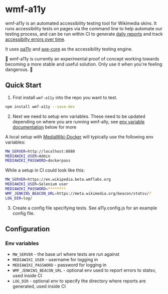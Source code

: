 # wmf-a11y
wmf-a11y is an automated accessibility testing tool for Wikimedia skins. It runs accessibility tests on pages via the command line to help automate our testing process, and can be run within CI to generate [daily reports](https://integration.wikimedia.org/ci/view/selenium-daily/job/selenium-daily-beta-Vector) and track [accessibilty errors over time](https://grafana.wikimedia.org/d/q4OKvQCnk/a11y-tests?orgId=1).

It uses [pa11y](https://github.com/pa11y/pa11y) and [axe-core](https://github.com/dequelabs/axe-core) as the accessibility testing engine.

🚨 wmf-a11y is currently an experimental proof of concept working towards becoming a more stable and useful solution. Only use it when you're feeling dangerous. 🚨

## Quick Start

1) First install `wmf-a11y` into the repo you want to test. 

```sh
npm install wmf-a11y --save-dev
```

2) Next we need to setup env variables. These need to be updated depending on where you are running wmf-ally, see [env variable documentation](#env-variables) below for more 

A local setup with [MediaWiki-Docker](https://www.mediawiki.org/wiki/MediaWiki-Docker) will typically use the following env variables:
```sh
MW_SERVER=http://localhost:8080
MEDIAWIKI_USER=Admin
MEDIAWIKI_PASSWORD=dockerpass
```

While a setup in CI could look like this:
```sh
MW_SERVER=https://en.wikipedia.beta.wmflabs.org
MEDIAWIKI_USER=Selenium user
MEDIAWIKI_PASSWORD=********
WMF_JENKINS_BEACON_URL=https://meta.wikimedia.org/beacon/statsv/?
LOG_DIR=log/
```

3) Create a config file specifying tests. See a11y.config.js for an example config file.

## Configuration
### Env variables
- `MW_SERVER` - the base url where tests are run against
- `MEDIAWIKI_USER` - username for logging in
- `MEDIAWIKI_PASSWORD` - password for logging in
- `WMF_JENKINS_BEACON_URL` - optional env used to report errors to statsv, used inside CI
- `LOG_DIR` - optional env to specify the directory where reports are generated, used inside CI
